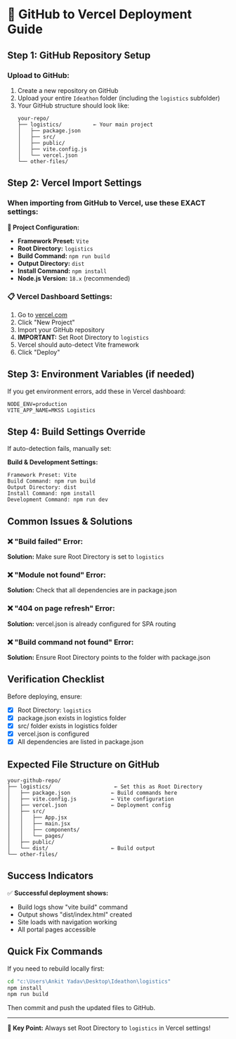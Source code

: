 # 🚀 GitHub to Vercel Deployment Guide

## Step 1: GitHub Repository Setup

### Upload to GitHub:
1. Create a new repository on GitHub
2. Upload your entire `Ideathon` folder (including the `logistics` subfolder)
3. Your GitHub structure should look like:
   ```
   your-repo/
   ├── logistics/          ← Your main project
   │   ├── package.json
   │   ├── src/
   │   ├── public/
   │   ├── vite.config.js
   │   └── vercel.json
   └── other-files/
   ```

## Step 2: Vercel Import Settings

### When importing from GitHub to Vercel, use these EXACT settings:

**🎯 Project Configuration:**
- **Framework Preset:** `Vite`
- **Root Directory:** `logistics`
- **Build Command:** `npm run build`
- **Output Directory:** `dist`
- **Install Command:** `npm install`
- **Node.js Version:** `18.x` (recommended)

### 📋 Vercel Dashboard Settings:

1. Go to [vercel.com](https://vercel.com)
2. Click "New Project"
3. Import your GitHub repository
4. **IMPORTANT:** Set Root Directory to `logistics`
5. Vercel should auto-detect Vite framework
6. Click "Deploy"

## Step 3: Environment Variables (if needed)

If you get environment errors, add these in Vercel dashboard:
```
NODE_ENV=production
VITE_APP_NAME=MKSS Logistics
```

## Step 4: Build Settings Override

If auto-detection fails, manually set:

**Build & Development Settings:**
```
Framework Preset: Vite
Build Command: npm run build
Output Directory: dist
Install Command: npm install
Development Command: npm run dev
```

## Common Issues & Solutions

### ❌ "Build failed" Error:
**Solution:** Make sure Root Directory is set to `logistics`

### ❌ "Module not found" Error:
**Solution:** Check that all dependencies are in package.json

### ❌ "404 on page refresh" Error:
**Solution:** vercel.json is already configured for SPA routing

### ❌ "Build command not found" Error:
**Solution:** Ensure Root Directory points to the folder with package.json

## Verification Checklist

Before deploying, ensure:
- [x] Root Directory: `logistics`
- [x] package.json exists in logistics folder
- [x] src/ folder exists in logistics folder
- [x] vercel.json is configured
- [x] All dependencies are listed in package.json

## Expected File Structure on GitHub

```
your-github-repo/
├── logistics/                    ← Set this as Root Directory
│   ├── package.json             ← Build commands here
│   ├── vite.config.js           ← Vite configuration
│   ├── vercel.json              ← Deployment config
│   ├── src/
│   │   ├── App.jsx
│   │   ├── main.jsx
│   │   ├── components/
│   │   └── pages/
│   ├── public/
│   └── dist/                    ← Build output
└── other-files/
```

## Success Indicators

✅ **Successful deployment shows:**
- Build logs show "vite build" command
- Output shows "dist/index.html" created
- Site loads with navigation working
- All portal pages accessible

## Quick Fix Commands

If you need to rebuild locally first:
```bash
cd "c:\Users\Ankit Yadav\Desktop\Ideathon\logistics"
npm install
npm run build
```

Then commit and push the updated files to GitHub.

---

**🎯 Key Point:** Always set Root Directory to `logistics` in Vercel settings!